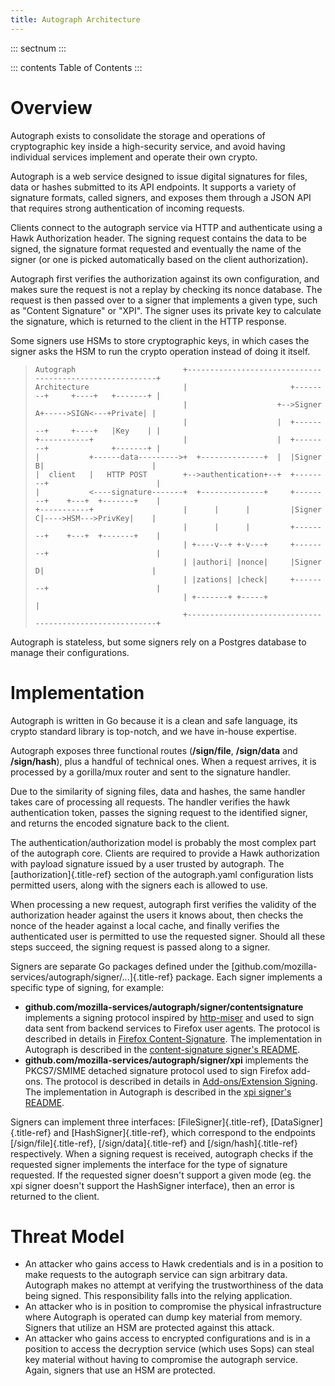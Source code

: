 ```yaml
---
title: Autograph Architecture
---
```


::: sectnum
:::

::: contents
Table of Contents
:::

# Overview

Autograph exists to consolidate the storage and operations of
cryptographic key inside a high-security service, and avoid having
individual services implement and operate their own crypto.

Autograph is a web service designed to issue digital signatures for
files, data or hashes submitted to its API endpoints. It supports a
variety of signature formats, called signers, and exposes them through a
JSON API that requires strong authentication of incoming requests.

Clients connect to the autograph service via HTTP and authenticate using
a Hawk Authorization header. The signing request contains the data to be
signed, the signature format requested and eventually the name of the
signer (or one is picked automatically based on the client
authorization).

Autograph first verifies the authorization against its own
configuration, and makes sure the request is not a replay by checking
its nonce database. The request is then passed over to a signer that
implements a given type, such as \"Content Signature\" or \"XPI\". The
signer uses its private key to calculate the signature, which is
returned to the client in the HTTP response.

Some signers use HSMs to store cryptographic keys, in which cases the
signer asks the HSM to run the crypto operation instead of doing it
itself.

>     Autograph                        +---------------------------------------------------------+
>     Architecture                     |                       +--------+     +----+   +-------+ |
>                                      |                    +-->Signer A+----->SIGN<---+Private| |
>                                      |                    |  +--------+     +----+   |Key    | |
>     +-----------+                    |                    |  +--------+              +-------+ |
>     |           +------data--------->+  +--------------+  |  |Signer B|                        |
>     |  client   |   HTTP POST        +-->authentication+--+  +--------+                        |
>     |           <----signature-------+  +--------------+     +--------+    +---+  +-------+    |
>     +-----------+                    |      |      |         |Signer C|---->HSM--->PrivKey|    |
>                                      |      |      |         +--------+    +---+  +-------+    |
>                                      | +----v--+ +-v---+     +--------+                        |
>                                      | |authori| |nonce|     |Signer D|                        |
>                                      | |zations| |check|     +--------+                        |
>                                      | +-------+ +-----+                                       |
>                                      +---------------------------------------------------------+

Autograph is stateless, but some signers rely on a Postgres database to
manage their configurations.

# Implementation

Autograph is written in Go because it is a clean and safe language, its
crypto standard library is top-notch, and we have in-house expertise.

Autograph exposes three functional routes (**/sign/file**,
**/sign/data** and **/sign/hash**), plus a handful of technical ones.
When a request arrives, it is processed by a gorilla/mux router and sent
to the signature handler.

Due to the similarity of signing files, data and hashes, the same
handler takes care of processing all requests. The handler verifies the
hawk authentication token, passes the signing request to the identified
signer, and returns the encoded signature back to the client.

The authentication/authorization model is probably the most complex part
of the autograph core. Clients are required to provide a Hawk
authorization with payload signature issued by a user trusted by
autograph. The [authorization]{.title-ref} section of the autograph.yaml
configuration lists permitted users, along with the signers each is
allowed to use.

When processing a new request, autograph first verifies the validity of
the authorization header against the users it knows about, then checks
the nonce of the header against a local cache, and finally verifies the
authenticated user is permitted to use the requested signer. Should all
these steps succeed, the signing request is passed along to a signer.

Signers are separate Go packages defined under the
[github.com/mozilla-services/autograph/signer/\...]{.title-ref} package.
Each signer implements a specific type of signing, for example:

-   **github.com/mozilla-services/autograph/signer/contentsignature**
    implements a signing protocol inspired by
    [http-miser](https://github.com/martinthomson/http-miser) and used
    to sign data sent from backend services to Firefox user agents. The
    protocol is described in details in [Firefox
    Content-Signature](http://wiki.mozilla.org/Security/Content-Signature).
    The implementation in Autograph is described in the
    [content-signature signer\'s
    README](https://github.com/mozilla-services/autograph/blob/main/signer/contentsignature/README.rst).
-   **github.com/mozilla-services/autograph/signer/xpi** implements the
    PKCS7/SMIME detached signature protocol used to sign Firefox
    add-ons. The protocol is described in details in [Add-ons/Extension
    Signing](https://wiki.mozilla.org/Add-ons/Extension_Signing). The
    implementation in Autograph is described in the [xpi signer\'s
    README](https://github.com/mozilla-services/autograph/blob/main/signer/xpi/README.rst).

Signers can implement three interfaces: [FileSigner]{.title-ref},
[DataSigner]{.title-ref} and [HashSigner]{.title-ref}, which correspond
to the endpoints [/sign/file]{.title-ref}, [/sign/data]{.title-ref} and
[/sign/hash]{.title-ref} respectively. When a signing request is
received, autograph checks if the requested signer implements the
interface for the type of signature requested. If the requested signer
doesn\'t support a given mode (eg. the xpi signer doesn\'t support the
HashSigner interface), then an error is returned to the client.

# Threat Model

-   An attacker who gains access to Hawk credentials and is in a
    position to make requests to the autograph service can sign
    arbitrary data. Autograph makes no attempt at verifying the
    trustworthiness of the data being signed. This responsibility falls
    into the relying application.
-   An attacker who is in position to compromise the physical
    infrastructure where Autograph is operated can dump key material
    from memory. Signers that utilize an HSM are protected against this
    attack.
-   An attacker who gains access to encrypted configurations and is in a
    position to access the decryption service (which uses Sops) can
    steal key material without having to compromise the autograph
    service. Again, signers that use an HSM are protected.
